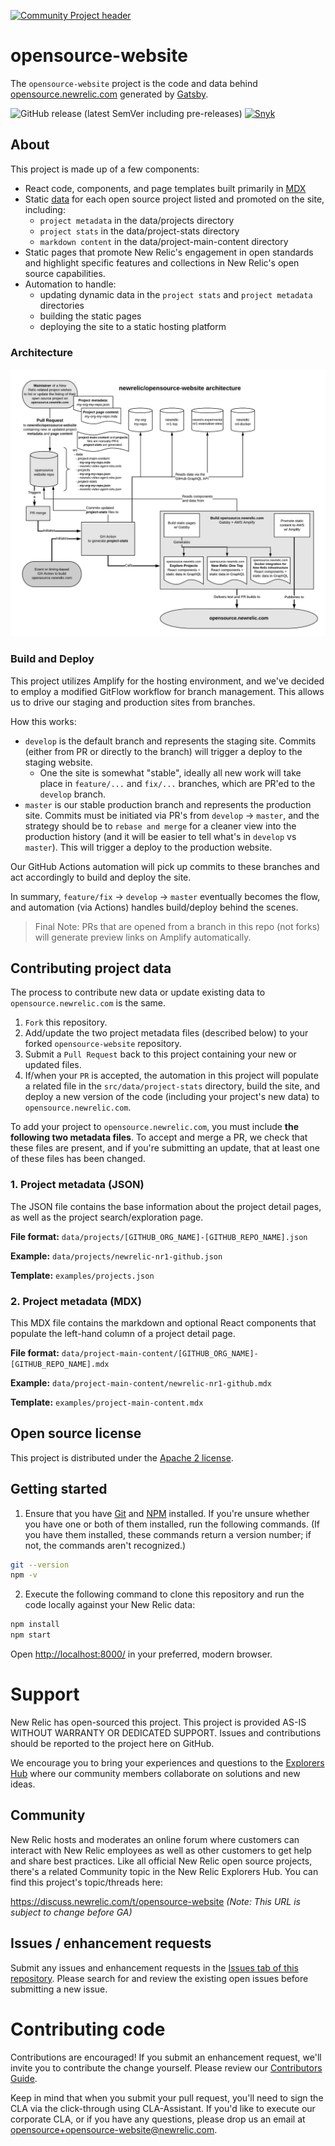 [![Community Project header](https://github.com/newrelic/open-source-office/raw/master/examples/categories/images/Community_Project.png)](https://github.com/newrelic/open-source-office/blob/master/examples/categories/index.md#category-community-project)

# opensource-website

The `opensource-website` project is the code and data behind [opensource.newrelic.com](https://opensource.newrelic.com) generated by [Gatsby](https://www.gatsbyjs.org).

![GitHub release (latest SemVer including pre-releases)](https://img.shields.io/github/v/release/newrelic/opensource-website?include_prereleases&sort=semver) [![Snyk](https://snyk.io/test/github/newrelic/opensource-website/badge.svg)](https://snyk.io/test/github/newrelic/opensource-website)

## About

This project is made up of a few components:

- React code, components, and page templates built primarily in [MDX](https://mdxjs.com/)
- Static [data](https://github.com/newrelic/opensource-website/tree/master/src/data) for each open source project listed and promoted on the site, including:
  - `project metadata` in the data/projects directory
  - `project stats` in the data/project-stats directory
  - `markdown content` in the data/project-main-content directory
- Static pages that promote New Relic's engagement in open standards and highlight specific features and collections in New Relic's open source capabilities.
- Automation to handle:
  - updating dynamic data in the `project stats` and `project metadata` directories
  - building the static pages
  - deploying the site to a static hosting platform

### Architecture

![Architecture](assets/images/opensource-website_architecture.png)

### Build and Deploy

This project utilizes Amplify for the hosting environment, and we've decided to employ a modified GitFlow workflow for branch management. This allows us to drive our staging and production sites from branches.

How this works:

- `develop` is the default branch and represents the staging site. Commits (either from PR or directly to the branch) will trigger a deploy to the staging website.
  - One the site is somewhat "stable", ideally all new work will take place in `feature/...` and `fix/...` branches, which are PR'ed to the `develop` branch.
- `master` is our stable production branch and represents the production site. Commits must be initiated via PR's from `develop` -> `master`, and the strategy should be to `rebase and merge` for a cleaner view into the production history (and it will be easier to tell what's in `develop` vs `master`). This will trigger a deploy to the production website.

Our GitHub Actions automation will pick up commits to these branches and act accordingly to build and deploy the site.

In summary, `feature/fix` -> `develop` -> `master` eventually becomes the flow, and automation (via Actions) handles build/deploy behind the scenes.

> Final Note: PRs that are opened from a branch in this repo (not forks) will generate preview links on Amplify automatically.

## Contributing project data

The process to contribute new data or update existing data to `opensource.newrelic.com` is the same.

1. `Fork` this repository.
2. Add/update the two project metadata files (described below) to your forked `opensource-website` repository.
3. Submit a `Pull Request` back to this project containing your new or updated files.
4. If/when your `PR` is accepted, the automation in this project will populate a related file in the `src/data/project-stats` directory, build the site, and deploy a new version of the code (including your project's new data) to `opensource.newrelic.com`.

To add your project to `opensource.newrelic.com`, you must include **the following two metadata files**. To accept and merge a PR, we check that these files are present, and if you're submitting an update, that at least one of these files has been changed.

### 1. Project metadata (JSON)

The JSON file contains the base information about the project detail pages, as well as the project search/exploration page.

**File format:** `data/projects/[GITHUB_ORG_NAME]-[GITHUB_REPO_NAME].json`

**Example:** `data/projects/newrelic-nr1-github.json`

**Template:** `examples/projects.json`

### 2. Project metadata (MDX)

This MDX file contains the markdown and optional React components that populate the left-hand column of a project detail page.

**File format:** `data/project-main-content/[GITHUB_ORG_NAME]-[GITHUB_REPO_NAME].mdx`

**Example:** `data/project-main-content/newrelic-nr1-github.mdx`

**Template:** `examples/project-main-content.mdx`

## Open source license

This project is distributed under the [Apache 2 license](LICENSE).

## Getting started

1. Ensure that you have [Git](https://git-scm.com/book/en/v2/Getting-Started-Installing-Git) and [NPM](https://www.npmjs.com/get-npm) installed. If you're unsure whether you have one or both of them installed, run the following commands. (If you have them installed, these commands return a version number; if not, the commands aren't recognized.)

```bash
git --version
npm -v
```

2. Execute the following command to clone this repository and run the code locally against your New Relic data:

```bash
npm install
npm start
```

Open [http://localhost:8000/](http://localhost:8000/) in your preferred, modern browser.

# Support

New Relic has open-sourced this project. This project is provided AS-IS WITHOUT WARRANTY OR DEDICATED SUPPORT. Issues and contributions should be reported to the project here on GitHub.

We encourage you to bring your experiences and questions to the [Explorers Hub](https://discuss.newrelic.com) where our community members collaborate on solutions and new ideas.

## Community

New Relic hosts and moderates an online forum where customers can interact with New Relic employees as well as other customers to get help and share best practices. Like all official New Relic open source projects, there's a related Community topic in the New Relic Explorers Hub. You can find this project's topic/threads here:

https://discuss.newrelic.com/t/opensource-website
*(Note: This URL is subject to change before GA)*

## Issues / enhancement requests

Submit any issues and enhancement requests in the [Issues tab of this repository](../../issues). Please search for and review the existing open issues before submitting a new issue.

# Contributing code

Contributions are encouraged! If you submit an enhancement request, we'll invite you to contribute the change yourself. Please review our [Contributors Guide](CONTRIBUTING.md).

Keep in mind that when you submit your pull request, you'll need to sign the CLA via the click-through using CLA-Assistant. If you'd like to execute our corporate CLA, or if you have any questions, please drop us an email at opensource+opensource-website@newrelic.com.
